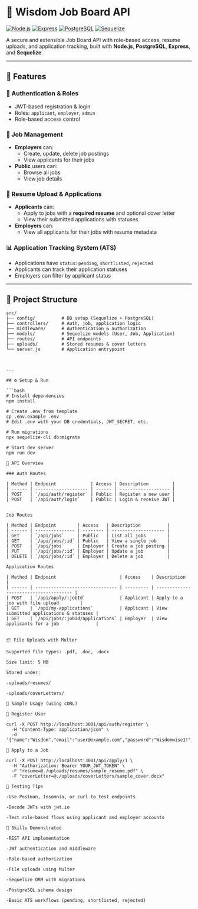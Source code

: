 # 💼 Wisdom Job Board API

[![Node.js](https://img.shields.io/badge/Node.js-18%2B-339933?logo=node.js&logoColor=white)](https://nodejs.org/)
[![Express](https://img.shields.io/badge/Express-4.x-000000?logo=express&logoColor=white)](https://expressjs.com/)
[![PostgreSQL](https://img.shields.io/badge/PostgreSQL-15%2B-4169E1?logo=postgresql&logoColor=white)](https://www.postgresql.org/)
[![Sequelize](https://img.shields.io/badge/Sequelize-ORM-2F4068?logo=sequelize&logoColor=white)](https://sequelize.org/)

A secure and extensible Job Board API with role-based access, resume uploads, and application tracking, built with **Node.js**, **PostgreSQL**, **Express**, and **Sequelize**.

---

## 🚀 Features

### 🔐 Authentication & Roles
- JWT-based registration & login  
- Roles: `applicant`, `employer`, `admin`  
- Role-based access control  

### 💼 Job Management
- **Employers** can:
  - Create, update, delete job postings  
  - View applicants for their jobs  
- **Public** users can:
  - Browse all jobs  
  - View job details  

### 📄 Resume Upload & Applications
- **Applicants** can:
  - Apply to jobs with a **required resume** and optional cover letter  
  - View their submitted applications with statuses  
- **Employers** can:
  - View all applicants for their jobs with resume metadata  

### 📊 Application Tracking System (ATS)
- Applications have `status`: `pending`, `shortlisted`, `rejected`  
- Applicants can track their application statuses  
- Employers can filter by applicant status  

---

## 📁 Project Structure

```text
src/
├── config/          # DB setup (Sequelize + PostgreSQL)
├── controllers/     # Auth, job, application logic
├── middleware/      # Authentication & authorization
├── models/          # Sequelize models (User, Job, Application)
├── routes/          # API endpoints
├── uploads/         # Stored resumes & cover letters
└── server.js        # Application entrypoint



---

## ⚙️ Setup & Run

```bash
# Install dependencies
npm install

# Create .env from template
cp .env.example .env
# Edit .env with your DB credentials, JWT_SECRET, etc.

# Run migrations
npx sequelize-cli db:migrate

# Start dev server
npm run dev

📌 API Overview

### Auth Routes

| Method | Endpoint             | Access | Description         |
| ------ | -------------------- | ------ | ------------------- |
| POST   | `/api/auth/register` | Public | Register a new user |
| POST   | `/api/auth/login`    | Public | Login & receive JWT |


Job Routes

| Method | Endpoint        | Access   | Description          |
| ------ | --------------- | -------- | -------------------- |
| GET    | `/api/jobs`     | Public   | List all jobs        |
| GET    | `/api/jobs/:id` | Public   | View a single job    |
| POST   | `/api/jobs`     | Employer | Create a job posting |
| PUT    | `/api/jobs/:id` | Employer | Update a job         |
| DELETE | `/api/jobs/:id` | Employer | Delete a job         |

Application Routes

| Method | Endpoint                        | Access    | Description                            |
| ------ | ------------------------------- | --------- | -------------------------------------- |
| POST   | `/api/apply/:jobId`             | Applicant | Apply to a job with file upload        |
| GET    | `/api/my-applications`          | Applicant | View submitted applications & statuses |
| GET    | `/api/jobs/:jobId/applications` | Employer  | View applicants for a job              |


📦 File Uploads with Multer

Supported file types: .pdf, .doc, .docx

Size limit: 5 MB

Stored under:

-uploads/resumes/

-uploads/coverLetters/

📄 Sample Usage (using cURL)

🔐 Register User

curl -X POST http://localhost:3001/api/auth/register \
  -H "Content-Type: application/json" \
  -d '{"name":"Wisdom","email":"user@example.com","password":"Wisdomwise1!","role":"applicant"}'

📄 Apply to a Job

curl -X POST http://localhost:3001/api/apply/1 \
  -H "Authorization: Bearer YOUR_JWT_TOKEN" \
  -F "resume=@./uploads/resumes/sample_resume.pdf" \
  -F "coverLetter=@./uploads/coverLetters/sample_cover.docx"

🧪 Testing Tips

-Use Postman, Insomnia, or curl to test endpoints

-Decode JWTs with jwt.io

-Test role-based flows using applicant and employer accounts

🧠 Skills Demonstrated

-REST API implementation

-JWT authentication and middleware

-Role-based authorization

-File uploads using Multer

-Sequelize ORM with migrations

-PostgreSQL schema design

-Basic ATS workflows (pending, shortlisted, rejected)

